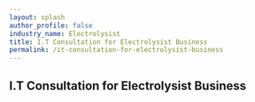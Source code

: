 ```yaml
---
layout: splash 
author_profile: false 
industry_name: Electrolysist
title: I.T Consultation for Electrolysist Business
permalink: /it-consultation-for-electrolysist-business
---
```


## I.T Consultation for Electrolysist Business